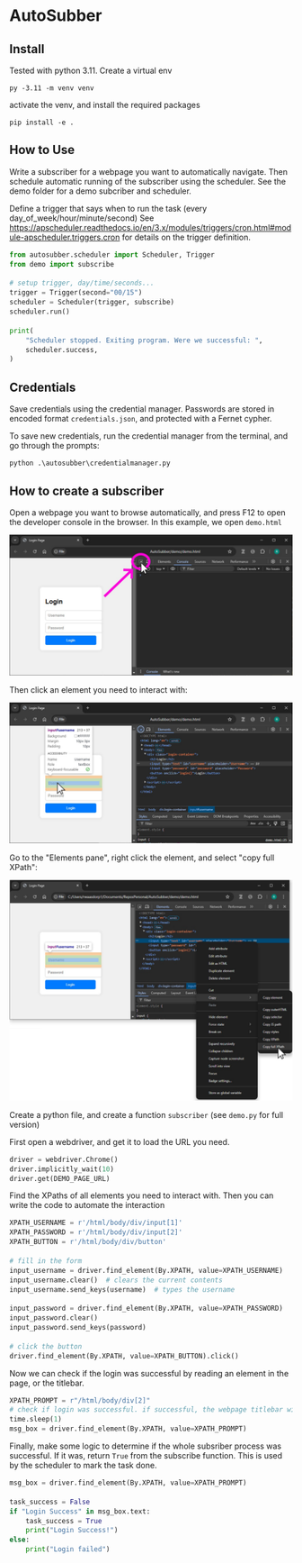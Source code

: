 # AutoSubber


## Install 
Tested with python 3.11. Create a virtual env
```
py -3.11 -m venv venv
```
activate the venv, and install the required packages
```
pip install -e .
```


## How to Use

Write a subscriber for a webpage you want to automatically navigate. Then schedule automatic running of the subscriber using the scheduler. 
See the demo folder for a demo subcriber and scheduler.

Define a trigger that says when to run the task (every day_of_week/hour/minute/second)
See https://apscheduler.readthedocs.io/en/3.x/modules/triggers/cron.html#module-apscheduler.triggers.cron for details on the trigger definition. 

```python
from autosubber.scheduler import Scheduler, Trigger
from demo import subscribe

# setup trigger, day/time/seconds...
trigger = Trigger(second="00/15")
scheduler = Scheduler(trigger, subscribe)
scheduler.run()

print(
    "Scheduler stopped. Exiting program. Were we successful: ",
    scheduler.success,
)
```


## Credentials 

Save credentials using the credential manager. Passwords are stored in encoded format `credentials.json`, and protected with a Fernet cypher. 

To save new credentials, run the credential manager from the terminal, and go through the prompts:
```
python .\autosubber\credentialmanager.py
```
## How to create a subscriber

Open a webpage you want to browse automatically, and press F12 to open the developer console in the browser. In this example, we open `demo.html`

![Step 1](doc/img/step1.jpg)

Then click an element you need to interact with:

![Step 2](doc/img/step2.jpg)

Go to the "Elements pane", right click the element, and select "copy full XPath":

![Step 3](doc/img/step3.jpg)

Create a python file, and create a function `subscriber` (see `demo.py` for full version)

First open a webdriver, and get it to load the URL you need. 
```python
driver = webdriver.Chrome()
driver.implicitly_wait(10)
driver.get(DEMO_PAGE_URL)
```

Find the XPaths of all elements you need to interact with. Then you can write the code to automate the interaction
```python
XPATH_USERNAME = r'/html/body/div/input[1]' 
XPATH_PASSWORD = r'/html/body/div/input[2]' 
XPATH_BUTTON = r'/html/body/div/button'

# fill in the form
input_username = driver.find_element(By.XPATH, value=XPATH_USERNAME)
input_username.clear()  # clears the current contents
input_username.send_keys(username)  # types the username

input_password = driver.find_element(By.XPATH, value=XPATH_PASSWORD)
input_password.clear()
input_password.send_keys(password)

# click the button
driver.find_element(By.XPATH, value=XPATH_BUTTON).click()
```
Now we can check if the login was successful by reading an element in the page, or the titlebar.
```python
XPATH_PROMPT = r"/html/body/div[2]"
# check if login was successful. if successful, the webpage titlebar will display "Success"
time.sleep(1)
msg_box = driver.find_element(By.XPATH, value=XPATH_PROMPT)
```

Finally, make some logic to determine if the whole subsriber process was successful. If it was, return `True` from the subscribe function. This is used by the scheduler to mark the task done.
```python
msg_box = driver.find_element(By.XPATH, value=XPATH_PROMPT)

task_success = False
if "Login Success" in msg_box.text:
    task_success = True
    print("Login Success!")
else:
    print("Login failed")

```



